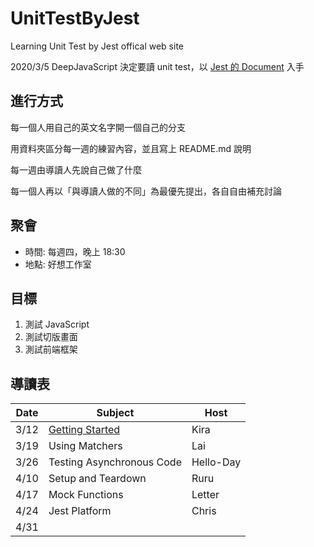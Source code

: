 # UnitTestByJest
Learning Unit Test by Jest offical web site

2020/3/5 DeepJavaScript 決定要讀 unit test，以 [Jest 的 Document](https://jestjs.io/docs/en/getting-started) 入手


## 進行方式

每一個人用自己的英文名字開一個自己的分支

用資料夾區分每一週的練習內容，並且寫上 README.md 說明


每一週由導讀人先說自己做了什麼

每一個人再以「與導讀人做的不同」為最優先提出，各自自由補充討論


## 聚會

- 時間: 每週四，晚上 18:30
- 地點: 好想工作室

## 目標

1. 測試 JavaScript
1. 測試切版畫面
1. 測試前端框架

## 導讀表

| Date | Subject | Host |
| ---  | ------- | ---- |
| 3/12 | [Getting Started](https://github.com/DeepJavaScript/UnitTestByJest/tree/titan/week-01) | Kira |
| 3/19 | Using Matchers | Lai |
| 3/26 | Testing Asynchronous Code | Hello-Day |
| 4/10 | Setup and Teardown | Ruru |
| 4/17 | Mock Functions | Letter |
| 4/24 | Jest Platform | Chris |
| 4/31 | 
